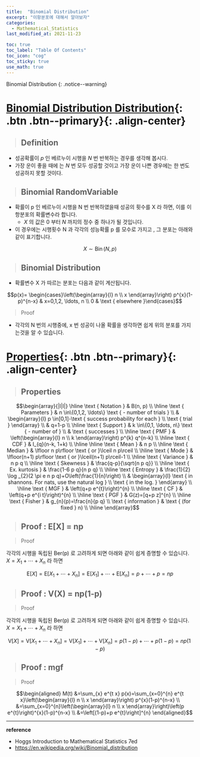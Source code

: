 ```yaml
---
title:  "Binomial Distribution"
excerpt: "이항분포에 대해서 알아보자"
categories:
  - Mathematical_Statistics
last_modified_at: 2021-11-23

toc: true
toc_label: "Table Of Contents"
toc_icon: "cog"
toc_sticky: true
use_math: true
---
```


 Binomial Distribution
{: .notice--warning}

# [Binomial Distribution Distribution](#link){: .btn .btn--primary}{: .align-center}

> ## Definition

- 성공확률이 $p$ 인 베르누이 시행을 $N$ 번 반복하는 경우를 생각해 봅시다.
- 가장 운이 좋을 때에 는 $N$ 번 모두 성공할 것이고 가장 운이 나쁜 경우에는 한 번도 성공하지 못할 것이다. 

> ## Binomial RandomVariable

- 확률이 p 인 베르누이 시행을 N 번 반복하였을때 성공의 횟수를 X 라 하면, 이를 이항분포의 확률변수라 합니다. 
  - $X$ 의 값은 0 부터 $N$ 까지의 정수 중 하나가 될 것입니다.
- 이 경우에는 시행횟수 N 과 각각의 성능확률 p 를 모수로 가지고 , 그 분포는 아래와 같이 표기합니다.

$$X \sim \operatorname{Bin}(N,p)$$

> ## Binomial Distribution 

- 확률변수 X 가 따르는 분포는 다음과 같이 계산됩니다.

$$p(x)= \begin{cases}\left(\begin{array}{l}
n \\
x
\end{array}\right) p^{x}(1-p)^{n-x} & x=0,1,2, \ldots, n \\
0 & \text { elsewhere }\end{cases}$$

> Proof

- 각각의 N 번의 시행중에, x 번 성공이 나올 확률을 생각하면 쉽게 위의 분포를 가지는것을 알 수 있습니다. 

# [Properties](#link){: .btn .btn--primary}{: .align-center}

> ## Properties

$$\begin{array}{|l|l|}
\hline \text { Notation } & B(n, p) \\
\hline \text { Parameters } & n \in\{0,1,2, \ldots\} \text { - number of trials } \\
& \begin{array}{l}
p \in[0,1]-\text { success probability for each } \\
\text { trial }
\end{array} \\
& q=1-p \\
\hline \text { Support } & k \in\{0,1, \ldots, n\} \text { - number of } \\
& \text { successes } \\
\hline \text { PMF } & \left(\begin{array}{l}
n \\
k
\end{array}\right) p^{k} q^{n-k} \\
\hline \text { CDF } & I_{q}(n-k, 1+k) \\
\hline
\hline \text { Mean } & n p \\
\hline \text { Median } & \lfloor n p\rfloor \text { or }\lceil n p\rceil \\
\hline \text { Mode } & \lfloor(n+1) p\rfloor \text { or }\lceil(n+1) p\rceil-1 \\
\hline \text { Variance } & n p q \\
\hline \text { Skewness } & \frac{q-p}{\sqrt{n p q}} \\
\hline \text { Ex. kurtosis } & \frac{1-6 p q}{n p q} \\
\hline \text { Entropy } & \frac{1}{2} \log _{2}(2 \pi e n p q)+O\left(\frac{1}{n}\right) \\
& \begin{array}{l}
\text { in shannons. For nats, use the natural log } \\
\text { in the log. }
\end{array} \\
\hline \text { MGF } & \left(q+p e^{t}\right)^{n} \\
\hline \text { CF } & \left(q+p e^{i t}\right)^{n} \\
\hline \text { PGF } & G(z)=[q+p z]^{n} \\
\hline \text { Fisher } & g_{n}(p)=\frac{n}{p q} \\
\text { information } & \text { (for fixed } n) \\
\hline
\end{array}$$

> ## Proof : E[X] = np

> Proof

각각의 시행을 독립된 Ber(p) 로 고려하게 되면 아래와 같이 쉽게 증명할 수 있습니다. $X=X_{1}+\cdots+X_{n}$ 라 하면

$$\mathrm{E}[X]=\mathrm{E}\left[X_{1}+\cdots+X_{n}\right]=\mathrm{E}\left[X_{1}\right]+\cdots+\mathrm{E}\left[X_{n}\right]=p+\cdots+p=n p$$

> ## Proof : V(X) = np(1-p)

> Proof

각각의 시행을 독립된 Ber(p) 로 고려하게 되면 아래와 같이 쉽게 증명할 수 있습니다. $X=X_{1}+\cdots+X_{n}$ 라 하면

$$\mathrm{V}[X]=\mathrm{V}\left[X_{1}+\cdots+X_{n}\right]=\mathrm{V}\left[X_{1}\right]+\cdots+\mathrm{V}\left[X_{n}\right]=p(1-p)+\cdots+p(1-p)=n p (1-p)$$

> ## Proof : mgf

> Proof

$$\begin{aligned}
M(t) &=\sum_{x} e^{t x} p(x)=\sum_{x=0}^{n} e^{t x}\left(\begin{array}{l}
n \\
x
\end{array}\right) p^{x}(1-p)^{n-x} \\
&=\sum_{x=0}^{n}\left(\begin{array}{l}
n \\
x
\end{array}\right)\left(p e^{t}\right)^{x}(1-p)^{n-x} \\
&=\left[(1-p)+p e^{t}\right]^{n}
\end{aligned}$$

---

**reference**

- Hoggs Introduction to Mathematical Statistics 7ed
- <https://en.wikipedia.org/wiki/Binomial_distribution>





